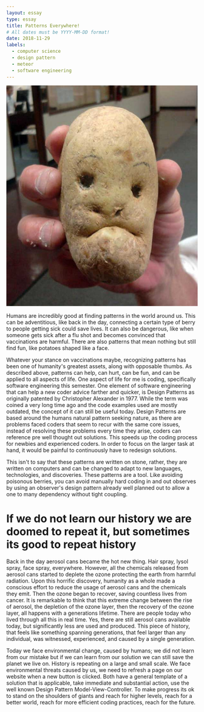 ```yaml
---
layout: essay
type: essay
title: Patterns Everywhere!
# All dates must be YYYY-MM-DD format!
date: 2018-11-29
labels:
  - computer science
  - design pattern
  - meteor
  - software engineering
---
```


[<img class="ui tiny left circular floated image" src="../images/potatoFace.jpg">](https://imgflip.com/memetemplate/108029969/Potato-face)

Humans are incredibly good at finding patterns in the world around us. This can be adventitious, like back in the day, connecting a certain type of berry to people getting sick could save lives. It can also be dangerous, like when someone gets sick after a flu shot and becomes convinced that vaccinations are harmful. There are also patterns that mean nothing but still find fun, like potatoes shaped like a face.

Whatever your stance on vaccinations maybe, recognizing patterns has been one of humanity's greatest assets, along with opposable thumbs. As described above, patterns can help, can hurt, can be fun, and can be applied to all aspects of life. One aspect of life for me is coding, specifically software engineering this semester. One element of software engineering that can help a new coder advice farther and quicker, is Design Patterns as originally patented by Christopher Alexander in 1977. While the term was coined a very long time ago and the code examples used are mostly outdated, the concept of it can still be useful today. Design Patterns are based around the humans natural pattern seeking nature, as there are problems faced coders that seem to recur with the same core issues, instead of resolving these problems every time they arise, coders can reference pre well thought out solutions. This speeds up the coding process for newbies and experienced coders. In order to focus on the larger task at hand, it would be painful to continuously have to redesign solutions.

This isn't to say that these patterns are written on stone, rather, they are written on computers and can be changed to adapt to new languages, technologies, and discoveries. These patterns are a tool. Like avoiding poisonous berries, you can avoid manually hard coding in and out observes by using an observer's design pattern already well planned out to allow a one to many dependency without tight coupling.
 

# If we do not learn our history we are doomed to repeat it, but sometimes its good to repeat history
Back in the day aerosol cans became the hot new thing. Hair spray, lysol spray, face spray, everywhere. However, all the chemicals released from aerosol cans started to deplete the ozone protecting the earth from harmful radiation. Upon this horrific discovery, humanity as a whole made a conscious effort to reduce the usage of aerosol cans and the chemicals they emit. Then the ozone began to recover, saving countless lives from cancer. It is remarkable to think that this extreme change between the rise of aerosol, the depletion of the ozone layer, then the recovery of the ozone layer, all happens with a generations lifetime. There are people today who lived through all this in real time. Yes, there are still aerosol cans available today, but significantly less are used and produced. This piece of history, that feels like something spanning generations, that feel larger than any individual, was witnessed, experienced, and caused by a single generation. 

Today we face environmental change, caused by humans; we did not learn from our mistake but if we can learn from our solution we can still save the planet we live on. History is repeating on a large and small scale. We face environmental threats caused by us, we need to refresh a page on our website when a new button is clicked. Both have a general template of a solution that is applicable, take immediate and substantial action, use the well known Design Pattern Model-View-Controller. To make progress its ok to stand on the shoulders of giants and reach for higher levels, reach for a better world, reach for more efficient coding practices, reach for the future. 
